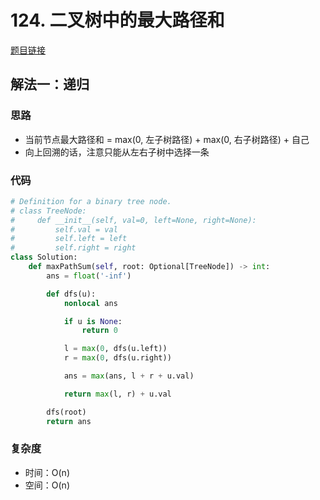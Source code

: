 # 124. 二叉树中的最大路径和

[题目链接](https://leetcode.cn/problems/binary-tree-maximum-path-sum/description/)

## 解法一：递归

### 思路

- 当前节点最大路径和 = max(0, 左子树路径) + max(0, 右子树路径) + 自己
- 向上回溯的话，注意只能从左右子树中选择一条

### 代码

```py
# Definition for a binary tree node.
# class TreeNode:
#     def __init__(self, val=0, left=None, right=None):
#         self.val = val
#         self.left = left
#         self.right = right
class Solution:
    def maxPathSum(self, root: Optional[TreeNode]) -> int:
        ans = float('-inf')

        def dfs(u):
            nonlocal ans

            if u is None:
                return 0

            l = max(0, dfs(u.left))
            r = max(0, dfs(u.right))

            ans = max(ans, l + r + u.val)

            return max(l, r) + u.val

        dfs(root)
        return ans
```

### 复杂度

- 时间：O(n)
- 空间：O(n)
